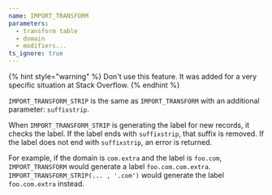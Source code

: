 ```yaml
---
name: IMPORT_TRANSFORM
parameters:
  - transform table
  - domain
  - modifiers...
ts_ignore: true
---
```


{% hint style="warning" %}
Don't use this feature. It was added for a very specific situation at Stack Overflow.
{% endhint %}

`IMPORT_TRANSFORM_STRIP` is the same as `IMPORT_TRANSFORM` with an additional parameter: `suffixstrip`.

When `IMPORT_TRANSFORM_STRIP` is generating the label for new records, it
checks the label.  If the label ends with `suffixstrip`, that suffix is removed.
If the label does not end with `suffixstrip`, an error is returned.

For example, if the domain is `com.extra` and the label is `foo.com`,
`IMPORT_TRANSFORM` would generate a label `foo.com.com.extra`.
`IMPORT_TRANSFORM_STRIP(... , '.com')` would generate
the label `foo.com.extra` instead.
